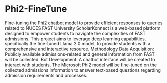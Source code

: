 # Phi2-FineTune
Fine-tuning the Phi2 chatbot model to provide efficient responses to queries related to NUCES FAST University
ScholarKonnect is a web-based platform designed to empower students to navigate the complexities of FAST admissions. This project aims to leverage deep learning capabilities, specifically the fine-tuned Llama 2.0 model, to provide students with a comprehensive and interactive resource.
Methodology
Data Acquisition:
Publicly available admissions-related and general information from FAST will be collected.
Bot Development:
A chatbot interface will be created to interact with students.
The Microsoft Phi2 model will be fine-tuned on the collected admissions information to answer text-based questions regarding admission requirements and processes.
